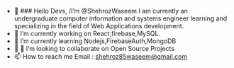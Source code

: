 - 👋 ### Hello Devs, /I’m @ShehrozWaseem I am currently an undergraduate computer information and systems engineer learning and specializing in the field of Web Applications development.
- 👀  I’m currently working on React,firebase,MySQL.
- 🌱  I’m currently learning Nodejs,FirebaseAuth,MongoDB
- 💞️ 👯 I’m looking to collaborate on Open Source Projects
- 📫 How to reach me Email : shehroz85waseem@gmail.com


